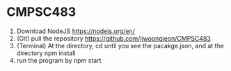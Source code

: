# CMPSC483
1. Download NodeJS https://nodejs.org/en/
2. (Git) pull the repository https://github.com/jiwoongjeon/CMPSC483
3. (Terminal) At the directory, cd until you see the pacakge.json, and at the directory npm install
4.  run the program by npm start

